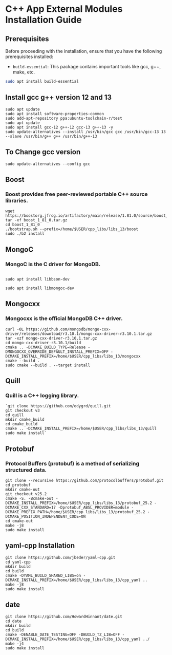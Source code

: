 # C++ App External Modules Installation Guide

## Prerequisites

Before proceeding with the installation, ensure that you have the following prerequisites installed:

- `build-essential`: This package contains important tools like gcc, g++, make, etc.

```bash
sudo apt install build-essential
```

## Install gcc g++ version 12 and 13
```
sudo apt update
sudo apt install software-properties-common
sudo add-apt-repository ppa:ubuntu-toolchain-r/test
sudo apt update
sudo apt install gcc-12 g++-12 gcc-13 g++-13 -y
sudo update-alternatives --install /usr/bin/gcc gcc /usr/bin/gcc-13 13 --slave /usr/bin/g++ g++ /usr/bin/g++-13

```

## To Change gcc version
``
sudo update-alternatives --config gcc
``

## Boost
### Boost provides free peer-reviewed portable C++ source libraries.

```
wget https://boostorg.jfrog.io/artifactory/main/release/1.81.0/source/boost_1_81_0.tar.gz
tar -xf boost_1_81_0.tar.gz
cd boost_1_81_0
./bootstrap.sh --prefix=/home/$USER/cpp_libs/libs_13/boost
sudo ./b2 install
```

## MongoC

### MongoC is the C driver for MongoDB.

```

sudo apt install libbson-dev

sudo apt install libmongoc-dev

```

## Mongocxx
### Mongocxx is the official MongoDB C++ driver.
```
curl -OL https://github.com/mongodb/mongo-cxx-driver/releases/download/r3.10.1/mongo-cxx-driver-r3.10.1.tar.gz
tar -xzf mongo-cxx-driver-r3.10.1.tar.gz
cd mongo-cxx-driver-r3.10.1/build
cmake .. -DCMAKE_BUILD_TYPE=Release -DMONGOCXX_OVERRIDE_DEFAULT_INSTALL_PREFIX=OFF -DCMAKE_INSTALL_PREFIX=/home/$USER/cpp_libs/libs_13/mongocxx
cmake --build .
sudo cmake --build . --target install
```

## Quill
### Quill is a C++ logging library.
```
`git clone https://github.com/odygrd/quill.git
git checkout v3
cd quill
mkdir cmake_build
cd cmake_build
cmake .. -DCMAKE_INSTALL_PREFIX=/home/$USER/cpp_libs/libs_13/quill
sudo make install`
```

## Protobuf
### Protocol Buffers (protobuf) is a method of serializing structured data.
```
git clone --recursive https://github.com/protocolbuffers/protobuf.git
cd protobuf
mkdir cmake-out
git checkout v25.2
cmake -S. -Bcmake-out -DCMAKE_INSTALL_PREFIX=/home/$USER/cpp_libs/libs_13/protobuf_25.2 -DCMAKE_CXX_STANDARD=17 -Dprotobuf_ABSL_PROVIDER=module -DCMAKE_PREFIX_PATH=/home/$USER/cpp_libs/libs_13/protobuf_25.2 -DCMAKE_POSITION_INDEPENDENT_CODE=ON
cd cmake-out
make -j8
sudo make install
```

## yaml-cpp Installation

```
git clone https://github.com/jbeder/yaml-cpp.git
cd yaml-cpp 
mkdir build
cd build
cmake -DYAML_BUILD_SHARED_LIBS=on -DCMAKE_INSTALL_PREFIX=/home/$USER/cpp_libs/libs_13/cpp_yaml ..
make -j8
sudo make install
```

## date
```
git clone https://github.com/HowardHinnant/date.git
cd date
mkdir build
cd build
cmake -DENABLE_DATE_TESTING=OFF -DBUILD_TZ_LIB=OFF -DCMAKE_INSTALL_PREFIX=/home/$USER/cpp_libs/libs_13/cpp_yaml ../
make -j4
sudo make install
```